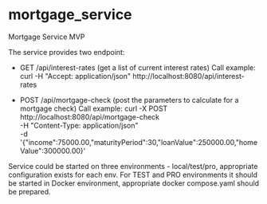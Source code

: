 # mortgage_service
Mortgage Service MVP

The service provides two endpoint:

- GET /api/interest-rates (get a list of current interest rates)
  Call example: 
  curl -H "Accept: application/json" http://localhost:8080/api/interest-rates

- POST /api/mortgage-check (post the parameters to calculate for a mortgage check)
  Call example: 
  curl -X POST http://localhost:8080/api/mortgage-check \
  -H "Content-Type: application/json" \
  -d '{"income":75000.00,"maturityPeriod":30,"loanValue":250000.00,"homeValue":300000.00}'

Service could be started on three environments - local/test/pro, appropriate configuration exists for each env.
For TEST and PRO environments it should be started in Docker environment, appropriate docker compose.yaml should be prepared.
